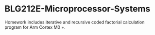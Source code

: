 # BLG212E-Microprocessor-Systems

Homework includes iterative and recursive coded factorial calculation program for Arm Cortex M0 +.
